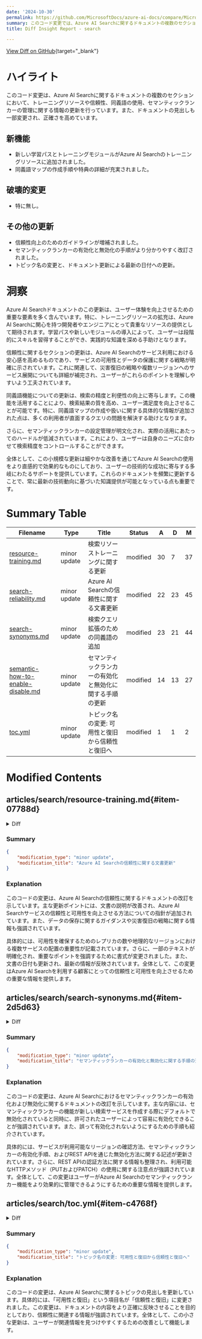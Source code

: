 ```yaml
---
date: '2024-10-30'
permalink: https://github.com/MicrosoftDocs/azure-ai-docs/compare/MicrosoftDocs:d84fb33...MicrosoftDocs:a68723c
summary: このコード変更では、Azure AI Searchに関するドキュメントの複数のセクションの情報が更新され、トレーニングリソースや信頼性、同義語の使用、セマンティックランカーの管理が強化されました。具体的には、新しい学習パスとトレーニングモジュールが追加され、同義語マップの作成手順も充実。信頼性向上のためのガイドラインやセマンティックランカーの手順が改訂され、正確さを高めるために見出しが変更されました。この更新は、ユーザー体験の向上や検索精度の向上につながる重要な要素を多く含んでいます。
title: Diff Insight Report - search

---
```


[View Diff on GitHub](https://github.com/MicrosoftDocs/azure-ai-docs/compare/MicrosoftDocs:d84fb33...MicrosoftDocs:a68723c){target="_blank"}

# ハイライト
このコード変更は、Azure AI Searchに関するドキュメントの複数のセクションにおいて、トレーニングリソースや信頼性、同義語の使用、セマンティックランカーの管理に関する情報の更新を行っています。また、ドキュメントの見出しも一部変更され、正確さを高めています。

## 新機能
- 新しい学習パスとトレーニングモジュールがAzure AI Searchのトレーニングリソースに追加されました。
- 同義語マップの作成手順や特典の詳細が充実されました。

## 破壊的変更
- 特に無し。

## その他の更新
- 信頼性向上のためのガイドラインが増補されました。
- セマンティックランカーの有効化と無効化の手順がより分かりやすく改訂されました。
- トピック名の変更と、ドキュメント更新による最新の日付への更新。

# 洞察
Azure AI Searchドキュメントのこの更新は、ユーザー体験を向上させるための重要な要素を多く含んでいます。特に、トレーニングリソースの拡充は、Azure AI Searchに関心を持つ開発者やエンジニアにとって貴重なリソースの提供として期待されます。学習パスや新しいモジュールの導入によって、ユーザーは段階的にスキルを習得することができ、実践的な知識を深める手助けとなります。

信頼性に関するセクションの更新は、Azure AI Searchのサービス利用における安心感を高めるものであり、サービスの可用性とデータの保護に関する戦略が明確に示されています。これに関連して、災害復旧の戦略や複数リージョンへのサービス展開についても詳細が補完され、ユーザーがこれらのポイントを理解しやすいよう工夫されています。

同義語機能についての更新は、検索の精度と利便性の向上に寄与します。この機能を活用することにより、検索結果の質を高め、ユーザー満足度を向上させることが可能です。特に、同義語マップの作成や扱いに関する具体的な情報が追加された点は、多くの利用者が直面するクエリの問題を解決する助けとなります。

さらに、セマンティックランカーの設定管理が明文化され、実際の活用にあたってのハードルが低減されています。これにより、ユーザーは自身のニーズに合わせて検索精度をコントロールすることができます。

全体として、この小規模な更新は細やかな改善を通じてAzure AI Searchの使用をより直感的で効果的なものにしており、ユーザーの技術的な成功に寄与する多岐にわたるサポートを提供しています。これらのドキュメントを頻繁に更新することで、常に最新の技術動向に基づいた知識提供が可能となっている点も重要です。

# Summary Table
|  Filename  | Type |    Title    | Status | A  | D  | M  |
|------------|------|-------------|--------|----|----|----|
| [resource-training.md](#item-07788d) | minor update | 検索リソーストレーニングに関する更新 | modified | 30 | 7 | 37 | 
| [search-reliability.md](#item-3e9b1a) | minor update | Azure AI Searchの信頼性に関する文書更新 | modified | 22 | 23 | 45 | 
| [search-synonyms.md](#item-2d5d63) | minor update | 検索クエリ拡張のための同義語の追加 | modified | 23 | 21 | 44 | 
| [semantic-how-to-enable-disable.md](#item-71ac1e) | minor update | セマンティックランカーの有効化と無効化に関する手順の更新 | modified | 14 | 13 | 27 | 
| [toc.yml](#item-c4768f) | minor update | トピック名の変更: 可用性と復旧から信頼性と復旧へ | modified | 1 | 1 | 2 | 


# Modified Contents
## articles/search/resource-training.md{#item-07788d}

<details>
<summary>Diff</summary>
````diff
@@ -7,20 +7,43 @@ manager: nitinme
 ms.author: heidist
 ms.service: azure-ai-search
 ms.topic: conceptual
-ms.date: 05/22/2024
+ms.date: 10/28/2024
 ---
 
 # Training - Azure AI Search
 
 Training modules deliver an end-to-end experience that helps you build skills and develop insights while working through a progression of exercises. Visit the following links to begin learning with prepared lessons from Microsoft and other training providers.
 
-+ [Fundamentals of Knowledge Mining and Azure AI Search](/training/modules/intro-to-azure-search/)
+## Learning paths
+
+Learning paths are a collection of training modules that are organized around specific roles (like developer) or technologies (like Azure AI Search). Azure AI Search is covered in two learning paths.
+
++ [Microsoft Azure AI Fundamentals: Document Intelligence and Knowledge Mining](/training/paths/document-intelligence-knowledge-mining/) includes two modules: [Fundamentals of Azure AI Search and knowledge mining](/training/modules/intro-to-azure-search/) and [Fundamentals of Azure AI Document Intelligence](/training/modules/analyze-receipts-form-recognizer/). Choose this learning path to broaden your understanding of when to use each technology.
+
++ [Implement knowledge mining with Azure AI Search](/training/paths/implement-knowledge-mining-azure-cognitive-search/) includes eight modules that teach important skills. Choose this learning path to gain expertise in Azure AI Search.
+
+## Modules
+
+| Module | Learning path |
+|--------|---------------|
+[Fundamentals of Knowledge Mining and Azure AI Search](/training/modules/intro-to-azure-search/) | [Microsoft Azure AI Fundamentals:](/training/paths/document-intelligence-knowledge-mining/) |
+| [Create an Azure AI Search solution](/training/modules/create-azure-cognitive-search-solution/) | [Implement knowledge mining](/training/paths/implement-knowledge-mining-azure-cognitive-search/) |
+| [Create a custom skill for Azure AI Search](/training/modules/create-azure-ai-custom-skill/) | [Implement knowledge mining](/training/paths/implement-knowledge-mining-azure-cognitive-search/) |
+| [Build an Azure Machine Learning custom skill for Azure AI Search](/training/modules/build-azure-machine-learn-custom-skill-for-azure-cognitive-search/) | |
+| [Enrich your data with Azure AI Language](/training/modules/enrich-search-index-using-language-studio/) | |
+| [Create a knowledge store with Azure AI Search](/training/modules/create-knowledge-store-azure-cognitive-search/) | [Implement knowledge mining](/training/paths/implement-knowledge-mining-azure-cognitive-search/) |
+| [Implement advanced search features in Azure AI Search](/training/modules/implement-advanced-search-features-azure-cognitive-search/)| [Implement knowledge mining](/training/paths/implement-knowledge-mining-azure-cognitive-search/) |
+| [Search data outside the Azure platform in Azure AI Search using Azure Data Factory](/training/modules/search-data-outside-azure-platform-cognitive-search/) | [Implement knowledge mining](/training/paths/implement-knowledge-mining-azure-cognitive-search/) |
+| [Perform vector search and retrieval in Azure AI Search](/training/modules/improve-search-results-vector-search/) | [Implement knowledge mining](/training/paths/implement-knowledge-mining-azure-cognitive-search/) |
+| [Perform search reranking with semantic ranking in Azure AI Search](/training/modules/use-semantic-search/) | [Implement knowledge mining](/training/paths/implement-knowledge-mining-azure-cognitive-search/) |
+| [Maintain an Azure AI Search solution](/training/modules/maintain-azure-cognitive-search-solution/) | [Implement knowledge mining](/training/paths/implement-knowledge-mining-azure-cognitive-search/) |
+
+## RAG-centric modules
+
 + [Build a RAG-based copilot solution with your own data using Azure AI Studio](/training/modules/build-copilot-ai-studio/)
-+ [Create a custom skill for Azure AI Search](/training/modules/create-enrichment-pipeline-azure-cognitive-search/)
 + [Implement Retrieval Augmented Generation (RAG) with Azure OpenAI Service](/training/modules/use-own-data-azure-openai/)
-+ [Implement knowledge mining with Azure AI Search (Microsoft)](/training/paths/implement-knowledge-mining-azure-cognitive-search/)
-+ [Implement advanced search features in Azure AI Search](/training/modules/implement-advanced-search-features-azure-cognitive-search/)
-+ [Perform vector search and retrieval in Azure AI Search](/training/modules/improve-search-results-vector-search/)
-+ [Perform search re-ranking with semantic ranking in Azure AI Search](/training/modules/use-semantic-search/)
+
+## Pluralsight training
+
 + [Add search to apps (Pluralsight)](https://www.pluralsight.com/courses/azure-adding-search-abilities-apps)
 + [Developer course (Pluralsight)](https://www.pluralsight.com/courses/microsoft-azure-textual-content-search-enabling) 
````
</details>

### Summary

```json
{
    "modification_type": "minor update",
    "modification_title": "検索リソーストレーニングに関する更新"
}
```

### Explanation
このコードの変更は、Azure AI Searchに関するトレーニングリソースを含むドキュメントの更新を示しています。具体的には、文書のいくつかのセクションが追加され、新しい学習パスやモジュールが紹介されています。更新内容には、学習パスについての異なる側面や、特定の技術を対象としたトレーニングモジュールの詳細が含まれており、これによりユーザーはAzure AI Searchをより深く理解し、スキルを向上させることができるようになります。また、文書の日付が2024年5月22日から2024年10月28日へ変更されており、資料の最新性が保持されています。新しく追加された内容には、各モジュールや関連するトレーニングパスの詳細情報が含まれています。

## articles/search/search-reliability.md{#item-3e9b1a}

<details>
<summary>Diff</summary>
````diff
@@ -1,12 +1,12 @@
 ---
 title: Reliability in Azure AI Search
 titleSuffix: Azure AI Search
-description: Find out about reliability in Azure AI Search.
+description: Learn how to improve the reliability and availability of Azure AI Search services.
 author: mattgotteiner
 ms.author: magottei
 ms.service: azure-ai-search
 ms.topic: conceptual
-ms.date: 09/04/2024
+ms.date: 10/29/2024
 ms.custom:
   - subject-reliability
   - references_regions
@@ -21,7 +21,7 @@ Across Azure, [reliability](/azure/reliability/overview) means resiliency and av
 
 + Deploy multiple search services across different geographic regions. All search workloads are fully contained within a single service that runs in a single geographic region, but in a multi-service scenario, you have options for synchronizing content so that it's the same across all services. You can also set up a load balancing solution to redistribute requests or fail over if there's a service outage.
 
-For business continuity and recovery from disasters at a regional level, plan on a cross-regional topology, consisting of multiple search services having identical configuration and content. Your custom script or code provides the "fail over" mechanism to an alternate search service if one suddenly becomes unavailable.
+For business continuity and recovery from disasters at a regional level, plan on a cross-regional topology, consisting of multiple search services having identical configuration and content. Your custom script or code provides the *fail over* mechanism to an alternate search service if one suddenly becomes unavailable.
 
 <a name="scale-for-availability"></a>
 
@@ -31,27 +31,27 @@ In Azure AI Search, replicas are copies of your index. A search service is commi
 
 For each individual search service, Microsoft guarantees at least 99.9% availability for configurations that meet these criteria:
 
-+ Two replicas for high availability of read-only workloads (queries)
++ Two replicas for high availability of *read-only* workloads (queries)
 
-+ Three or more replicas for high availability of read-write workloads (queries and indexing) 
++ Three or more replicas for high availability of *read-write* workloads (queries and indexing) 
 
 The system has internal mechanisms for monitoring replica health and partition integrity. If you provision a specific combination of replicas and partitions, the system ensures that level of capacity for your service.
 
-No SLA is provided for the Free tier. For more information, see [SLA for Azure AI Search](https://azure.microsoft.com/support/legal/sla/search/v1_0/).
+No Service Level Agreement (SLA) is provided for the *Free* tier. For more information, see the [SLA for Azure AI Search](https://azure.microsoft.com/support/legal/sla/search/v1_0/).
 
 <a name="availability-zones"></a>
 
 ## Availability zone support
 
-[Availability zones](/azure/availability-zones/az-overview) are an Azure platform capability that divides a region's data centers into distinct physical location groups to provide high-availability, within the same region. In Azure AI Search, individual replicas are the units for zone assignment. A search service runs within one region; its replicas run in different physical data centers (or zones) within that region.
+[Availability zones](/azure/availability-zones/az-overview) are an Azure platform capability that divides a region's data centers into distinct physical location groups to provide high availability, within the same region. In Azure AI Search, individual replicas are the units for zone assignment. A search service runs within one region; its replicas run in different physical data centers (or zones) within that region.
 
 Availability zones are used when you add two or more replicas to your search service. Each replica is placed in a different availability zone within the region. If you have more replicas than available zones in the search service region, the replicas are distributed across zones as evenly as possible. There's no specific action on your part, except to [create a search service](search-create-service-portal.md) in a region that provides availability zones, and then to configure the service to [use multiple replicas](search-capacity-planning.md#adjust-capacity).
 
 ### Prerequisites
 
-+ Service tier must be Standard or higher.
-+ Service region must be in a region that has available zones (listed in the following section).
-+ Configuration must include multiple replicas: two for read-only query workloads, three for read-write workloads that include indexing.
++ Service tier must be *Standard* or higher
++ Service region must be in a region that has available zones (listed in the following section)
++ Configuration must include multiple replicas: two for read-only query workloads, three for read-write workloads that include indexing
 
 ### Supported regions
 
@@ -61,7 +61,7 @@ Support for availability zones depends on infrastructure and storage. Currently,
 
 Otherwise, availability zones for Azure AI Search are supported in the following regions:
 
-| Region | Roll out |
+| Region | Roll out date |
 |--------|-----------|
 | Australia East | January 30, 2021 or later |
 | Brazil South |  May 2, 2021 or later |
@@ -94,13 +94,13 @@ Otherwise, availability zones for Azure AI Search are supported in the following
 | West US 3 | June 02, 2021 or later |
 
 > [!NOTE]
-> Availability zones don't change the terms of the [Azure AI Search Service Level Agreement](https://azure.microsoft.com/support/legal/sla/search/v1_0/). You still need three or more replicas for query high availability.
+> Availability zones don't change the terms of the [SLA](https://azure.microsoft.com/support/legal/sla/search/v1_0/). You still need three or more replicas for query high availability.
 
 ## Multiple services in separate geographic regions
 
 Service redundancy is necessary if your operational requirements include:
 
-+ [Business continuity and disaster recovery (BCDR) requirements](/azure/availability-zones/cross-region-replication-azure) (Azure AI Search doesn't provide instant failover if there's an outage).
++ [Business continuity and disaster recovery (BCDR) requirements](/azure/reliability/disaster-recovery-overview). Azure AI Search doesn't provide instant failover if there's an outage.
 
 + Fast performance for a globally distributed application. If query and indexing requests come from all over the world, users who are closest to the host data center experience faster performance. Creating more services in regions with close proximity to these users can equalize performance for all users.
 
@@ -110,7 +110,7 @@ Azure AI Search doesn't provide an automated method of replicating search indexe
 
 The goal of a geo-distributed set of search services is to have two or more indexes available in two or more regions, where a user is routed to the Azure AI Search service that provides the lowest latency:
 
-   ![Cross-tab of services by region][1]
+   ![Diagram showing cross-tab view of services by region.][1]
 
 You can implement this architecture by creating multiple services and designing a strategy for data synchronization. Optionally, you can include a resource like Azure Traffic Manager for routing requests. 
 
@@ -134,7 +134,7 @@ If you're already using indexer on one service, you can configure a second index
 
 Here's a high-level visual of what that architecture would look like.
 
-![Single data source with distributed indexer and service combinations][2]
+![Diagram showing a single data source with distributed indexer and service combinations.][2]
 
 #### Option 2: Use REST APIs for pushing content updates on multiple services
 
@@ -164,39 +164,38 @@ Azure Traffic Manager is primarily used for routing network traffic across diffe
 
 Traffic Manager doesn't provide an endpoint for a direct connection to Azure AI Search, which means you can't put a search service directly behind Traffic Manager. Instead, the assumption is that requests flow to Traffic Manager, then to a search-enabled web client, and finally to a search service on the backend. The client and service are located in the same region. If one search service goes down, the search client starts failing, and Traffic Manager redirects to the remaining client.
 
-![Search apps connecting through Azure Traffic Manager][4]
+![Diagram of search apps connecting through Azure Traffic Manager.][4]
 
-## About data residency in a multi-region deployment
+## Data residency in a multi-region deployment
 
 When you deploy multiple search services in various geographic regions, your content is stored in the region you chose for each search service.
 
-Azure AI Search won't store data outside of your specified region without your authorization. Authorization is implicit when you use features that write to an Azure Storage resource: [enrichment cache](cognitive-search-incremental-indexing-conceptual.md), [debug session](cognitive-search-debug-session.md), [knowledge store](knowledge-store-concept-intro.md). In all cases, the storage account is one that you provide, in the region of your choice. 
+Azure AI Search doesn't store data outside of your specified region without your authorization. Authorization is implicit when you use features that write to an Azure Storage resource: [enrichment cache](cognitive-search-incremental-indexing-conceptual.md), [debug session](cognitive-search-debug-session.md), [knowledge store](knowledge-store-concept-intro.md). In all cases, the storage account is one that you provide, in the region of your choice. 
 
 > [!NOTE]
 > If both the storage account and the search service are in the same region, network traffic between search and storage uses a private IP address and occurs over the Microsoft backbone network. Because private IP addresses are used, you can't configure IP firewalls or a private endpoint for network security. Instead, use the [trusted service exception](search-indexer-howto-access-trusted-service-exception.md) as an alternative when both services are in the same region. 
 
 ## About service outages and catastrophic events
 
-As stated in the [Service Level Agreement (SLA)](https://azure.microsoft.com/support/legal/sla/search/v1_0/), Microsoft guarantees a high level of availability for index query requests when an Azure AI Search service instance is configured with two or more replicas, and index update requests when an Azure AI Search service instance is configured with three or more replicas. However, there's no built-in mechanism for disaster recovery. If continuous service is required in the event of a catastrophic failure outside of Microsoft’s control, we recommend provisioning a second service in a different region and implementing a geo-replication strategy to ensure indexes are fully redundant across all services.
+As stated in the [SLA](https://azure.microsoft.com/support/legal/sla/search/v1_0/), Microsoft guarantees a high level of availability for index query requests when an Azure AI Search service instance is configured with two or more replicas, and index update requests when an Azure AI Search service instance is configured with three or more replicas. However, there's no built-in mechanism for disaster recovery. If continuous service is required in the event of a catastrophic failure outside of Microsoft’s control, we recommend provisioning a second service in a different region and implementing a geo-replication strategy to ensure indexes are fully redundant across all services.
 
 Customers who use [indexers](search-indexer-overview.md) to populate and refresh indexes can handle disaster recovery through geo-specific indexers that retrieve data from the same data source. Two services in different regions, each running an indexer, could index the same data source to achieve geo-redundancy. If you're indexing from data sources that are also geo-redundant, remember that Azure AI Search indexers can only perform incremental indexing (merging updates from new, modified, or deleted documents) from primary replicas. In a failover event, be sure to redirect the indexer to the new primary replica. 
 
-If you don't use indexers, you would use your application code to push objects and data to different search services in parallel. For more information, see [Keep data synchronized across multiple services](#data-sync).
+If you don't use indexers, you would use your application code to push objects and data to different search services in parallel. For more information, see [Synchronize data across multiple services](#data-sync).
 
 ## Back up and restore alternatives
 
 A business continuity strategy for the data layer usually includes a restore-from-backup step. Because Azure AI Search isn't a primary data storage solution, Microsoft doesn't provide a formal mechanism for self-service backup and restore. However, you can use the **index-backup-restore** sample code in this [Azure AI Search .NET sample repo](https://github.com/Azure-Samples/azure-search-dotnet-utilities) to back up your index definition and snapshot to a series of JSON files, and then use these files to restore the index, if needed. This tool can also move indexes between service tiers.
 
 Otherwise, your application code used for creating and populating an index is the de facto restore option if you delete an index by mistake. To rebuild an index, you would delete it (assuming it exists), recreate the index in the service, and reload by retrieving data from your primary data store.
 
-## Next steps
+## Related content
 
-+ Review [Service limits](search-limits-quotas-capacity.md) to learn more about the pricing tiers and services limits for each one.
++ Review [Service limits](search-limits-quotas-capacity.md) to learn more about the pricing tiers and service limits.
 + Review [Plan for capacity](search-capacity-planning.md) to learn more about partition and replica combinations.
 + Review [Case Study: Use Cognitive Search to Support Complex AI Scenarios](https://techcommunity.microsoft.com/t5/azure-ai/case-study-effectively-using-cognitive-search-to-support-complex/ba-p/2804078) for more configuration guidance.
 
 <!--Image references-->
 [1]: ./media/search-reliability/geo-redundancy.png
 [2]: ./media/search-reliability/scale-indexers.png
-[3]: ./media/search-reliability/geo-search-traffic-mgr.png
 [4]: ./media/search-reliability/azure-function-search-traffic-mgr.png
````
</details>

### Summary

```json
{
    "modification_type": "minor update",
    "modification_title": "Azure AI Searchの信頼性に関する文書更新"
}
```

### Explanation
このコードの変更は、Azure AI Searchの信頼性に関するドキュメントの改訂を示しています。主な更新ポイントには、文書の説明が改善され、Azure AI Searchサービスの信頼性と可用性を向上させる方法についての指針が追加されています。また、データの保存に関するガイダンスや災害復旧の戦略に関する情報も強調されています。

具体的には、可用性を確保するためのレプリカの数や地理的なリージョンにおける複数サービスの配置の重要性が記載されています。さらに、一部のテキストが明確化され、重要なポイントを強調するために書式が変更されました。また、文書の日付も更新され、最新の情報が反映されています。全体として、この変更はAzure AI Searchを利用する顧客にとっての信頼性と可用性を向上させるための重要な情報を提供します。

## articles/search/search-synonyms.md{#item-2d5d63}

<details>
<summary>Diff</summary>
````diff
@@ -1,5 +1,5 @@
 ---
-title: Synonyms for query expansion
+title: Add synonyms to expand queries for equivalent terms
 titleSuffix: Azure AI Search
 description: Create a synonym map to expand the scope of a search query over an Azure AI Search index. The query can search on equivalent terms provided in the synonym map, even if the query doesn't explicitly include the term.
 
@@ -10,12 +10,12 @@ ms.service: azure-ai-search
 ms.custom:
   - ignite-2023
 ms.topic: how-to
-ms.date: 07/22/2024
+ms.date: 10/28/2024
 ---
 
-# Synonyms in Azure AI Search
+# Add synonyms in Azure AI Search
 
-On a search service, a synonym map associates equivalent terms, expanding the scope of a query without the user having to actually provide the term. For example, assuming "dog", "canine", and "puppy" are mapped synonyms, a query on "canine" matches on a document containing "dog". You might create multiple synonym maps for different languages, such as English and French versions, or lexicons if your content includes technical jargon, slang, or obscure terminology. 
+On a search service, a synonym map associates equivalent terms, expanding the scope of a query without the user having to actually provide the term. For example, assuming *dog*, *canine*, and *puppy* are mapped synonyms, a query on *canine* matches on a document containing *dog*. You might create multiple synonym maps for different languages, such as English and French versions, or lexicons if your content includes technical jargon, slang, or obscure terminology. 
 
 Some key points about synonym maps:
 
@@ -27,7 +27,7 @@ Some key points about synonym maps:
 
 ## Create a synonym map
 
-A synonym map consists of name, format, and rules that function as synonym map entries. The only format that is supported is `solr`, and the `solr` format determines rule construction.
+A synonym map consists of name, format, and rules that function as synonym map entries. The only format that's supported is `solr`, and the `solr` format determines rule construction.
 
 To create a synonym map, do so programmatically. The portal doesn't support synonym map definitions.
 
@@ -48,7 +48,7 @@ POST /synonymmaps?api-version=2024-07-01
 
 ### [.NET](#tab/dotnet)
 
-Use the [SynonymMap class (.NET)](/dotnet/api/azure.search.documents.indexes.models.synonymmap) and [Create a synonym map(Azure SDK sample)](https://github.com/Azure/azure-sdk-for-net/blob/main/sdk/search/Azure.Search.Documents/samples/Sample02_Service.md#create-a-synonym-map) to create the map.
+Use the [SynonymMap class (.NET)](/dotnet/api/azure.search.documents.indexes.models.synonymmap) and [Create a synonym map (Azure SDK sample)](https://github.com/Azure/azure-sdk-for-net/blob/main/sdk/search/Azure.Search.Documents/samples/Sample02_Service.md#create-a-synonym-map) to create the map.
 
 ### [Python](#tab/python)
 
@@ -66,21 +66,21 @@ Use the [SynonymMap interface (JavaScript)](/javascript/api/@azure/search-docume
 
 ### Define rules
 
-Mapping rules adhere to the open-source synonym filter specification of Apache Solr, described in this document: [SynonymFilter](https://cwiki.apache.org/confluence/display/solr/Filter+Descriptions#FilterDescriptions-SynonymFilter). The `solr` format supports two kinds of rules:
+Mapping rules adhere to the open-source synonym filter specification of Apache Solr, described in this document: [SynonymGraphFilter](https://cwiki.apache.org/confluence/display/solr/Filter+Descriptions#FilterDescriptions-SynonymGraphFilter). The `solr` format supports two kinds of rules:
 
 - equivalency (where terms are equal substitutes in the query)
 
 - explicit mappings (where terms are mapped to one explicit term)
 
-Each rule is delimited by the new line character (`\n`). You can define up to 5,000 rules per synonym map in a free service and 20,000 rules per map in other tiers. Each rule can have up to 20 expansions (or items in a rule). For more information, see [Synonym limits](search-limits-quotas-capacity.md#synonym-limits).
+Each rule is delimited by the new line character (`\n`). You can define up to 5,000 rules per synonym map in a free service and 20,000 rules per map in other tiers. Each rule can have up to 20 expansions, or items in a rule. For more information, see [Synonym limits](search-limits-quotas-capacity.md#synonym-limits).
 
 Query parsers automatically lower-case any upper or mixed case terms. To preserve special characters in the string, such as a comma or dash, add the appropriate escape characters when creating the synonym map.
 
 ### Equivalency rules
 
-Rules for equivalent terms are comma-delimited within the same rule. In the first example, a query on `USA` expands to `USA` OR `"United States"` OR `"United States of America"`. Notice that if you want to match on a phrase, the query itself must be a quote-enclosed phrase query.
+Rules for equivalent terms are comma-delimited within the same rule. In the first example, a query on *USA* expands to *USA* OR *"United States"* OR *"United States of America."* Notice that if you want to match on a phrase, the query itself must be a quote-enclosed phrase query.
 
-In the equivalence case, a query for `dog` expands the query to also include `puppy` and `canine`.
+In the equivalence case, a query for *dog* expands the query to also include *puppy* and *canine*.
 
 ```json
 {
@@ -96,7 +96,7 @@ In the equivalence case, a query for `dog` expands the query to also include `pu
 
 Rules for an explicit mapping are denoted by an arrow `=>`. When specified, a term sequence of a search query that matches the left-hand side of `=>` is replaced with the alternatives on the right-hand side at query time.
 
-In the explicit case, a query for `Washington`, `Wash.` or `WA` is rewritten as `WA`, and the query engine only looks for matches on the term `WA`. Explicit mapping only applies in the direction specified, and doesn't rewrite the query `WA` to `Washington` in this case.
+In the explicit case, a query for *Washington*, *Wash.* or *WA* is rewritten as *WA*, and the query engine only looks for matches on the term *WA*. Explicit mapping only applies in the direction specified, and doesn't rewrite the query *WA* to *Washington* in this case.
 
 ```json
 {
@@ -109,7 +109,7 @@ In the explicit case, a query for `Washington`, `Wash.` or `WA` is rewritten as
 
 ### Escaping special characters
 
-Synonyms are analyzed during query processing just like any other query term, which means that rules for reserved and special characters apply to the terms in your synonym map. The list of characters that requires escaping varies between the simple syntax and full syntax:
+Synonyms are analyzed during query processing just like any other query term, which means that rules for reserved and special characters apply to the terms in your synonym map. The list of characters that require escaping varies between the simple syntax and full syntax:
 
 - [simple syntax](query-simple-syntax.md)  `+ | " ( ) ' \`
 - [full syntax](query-lucene-syntax.md) `+ - & | ! ( ) { } [ ] ^ " ~ * ? : \ /`
@@ -136,7 +136,7 @@ Since the backslash is itself a special character in other languages like JSON a
 
 ## Manage synonym maps
 
-You can update a synonym map without disrupting query and indexing workloads. However, once you add a synonym map to a field, if you then delete a synonym map, any query that includes the fields in question fail with a 404 error.
+You can update a synonym map without disrupting query and indexing workloads. However, once you add a synonym map to a field, if you then delete a synonym map, any query that includes the fields in question fails with a 404 error.
 
 Creating, updating, and deleting a synonym map is always a whole-document operation. You can't update or delete parts of the synonym map incrementally. Updating even a single rule requires a reload.
 
@@ -184,10 +184,10 @@ POST /indexes?api-version=2024-07-01
 
 Use the [**SearchIndexClient**](/dotnet/api/azure.search.documents.indexes.searchindexclient) to update an index. Provide the whole index definition and include the new parameters for synonym map assignments.
 
-In this example, the "country" field has a synonymMapName property.
+In this example, the `country` field has a `synonymMapName` property.
 
 ```csharp
-// Update anindex
+// Update an index
 string indexName = "hotels";
 SearchIndex index = new SearchIndex(indexName)
 {
@@ -214,7 +214,7 @@ SearchIndex index = new SearchIndex(indexName)
 await indexClient.CreateIndexAsync(index);
 ```
 
-For more examples, see[azure-search-dotnet-samples/quickstart/v11/](https://github.com/Azure-Samples/azure-search-dotnet-samples/tree/main/quickstart/v11).
+For more examples, see the [quickstart/v11 on GitHub](https://github.com/Azure-Samples/azure-search-dotnet-samples/tree/main/quickstart/v11).
 
 ### [**Other SDKs**](#tab/other-sdks-assign)
 
@@ -223,7 +223,7 @@ You can use any supported SDK to update a search index. All of them provide a **
 | Azure SDK | Client | Examples |
 |-----------|--------|----------|
 | Java | [SearchIndexClient](/java/api/com.azure.search.documents.indexes.searchindexclient) | [CreateIndexExample.java](https://github.com/Azure/azure-sdk-for-java/blob/azure-search-documents_11.1.3/sdk/search/azure-search-documents/src/samples/java/com/azure/search/documents/indexes/CreateIndexExample.java) |
-| JavaScript | [SearchIndexClient](/javascript/api/@azure/search-documents/searchindexclient) | [Indexes](https://github.com/Azure/azure-sdk-for-js/tree/main/sdk/search/search-documents/samples/v11/javascript) |
+| JavaScript | [SearchIndexClient](/javascript/api/@azure/search-documents/searchindexclient) | [JavaScript sample](https://github.com/Azure/azure-sdk-for-js/tree/main/sdk/search/search-documents/samples/v11/javascript) |
 | Python | [SearchIndexClient](/python/api/azure-search-documents/azure.search.documents.indexes.searchindexclient) | [sample_index_crud_operations.py](https://github.com/Azure/azure-sdk-for-python/blob/7cd31ac01fed9c790cec71de438af9c45cb45821/sdk/search/azure-search-documents/samples/sample_index_crud_operations.py) |
 
 ---
@@ -238,17 +238,19 @@ Synonyms are a query expansion technique that supplements the contents of an ind
 
 For synonym-enabled fields, synonyms are subject to the same text analysis as the associated field. For example, if a field is analyzed using the standard Lucene analyzer, synonym terms are also subject to the standard Lucene analyzer at query time. If you want to preserve punctuation, such as periods or dashes, in the synonym term, apply a content-preserving analyzer on the field.
 
-Internally, the synonyms feature rewrites the original query with synonyms with the OR operator. For this reason, hit highlighting and scoring profiles treat the original term and synonyms as equivalent.
+Internally, the synonyms feature rewrites the original query with synonyms by using the OR operator. For this reason, hit highlighting and scoring profiles treat the original term and synonyms as equivalent.
 
 Synonyms apply to free-form text queries only and aren't supported for filters, facets, autocomplete, or suggestions. Autocomplete and suggestions are based only on the original term; synonym matches don't appear in the response.
 
+If you have an existing index in a development (nonproduction) environment, experiment with a small dictionary to see how the addition of synonyms changes the search experience, including impact on scoring profiles, hit highlighting, and suggestions.
+
+### Wildcard searches
+
 Synonym expansions don't apply to wildcard search terms; prefix, fuzzy, and regex terms aren't expanded.
 
 If you need to do a single query that applies synonym expansion and wildcard, regex, or fuzzy searches, you can combine the queries using the OR syntax. For example, to combine synonyms with wildcards for simple query syntax, the term would be `<query> | <query>*`.
 
-If you have an existing index in a development (nonproduction) environment, experiment with a small dictionary to see how the addition of synonyms changes the search experience, including impact on scoring profiles, hit highlighting, and suggestions.
-
-## Next steps
+## Next step
 
 > [!div class="nextstepaction"]
 > [Create a synonym map (REST API)](/rest/api/searchservice/synonym-maps/create)
````
</details>

### Summary

```json
{
    "modification_type": "minor update",
    "modification_title": "検索クエリ拡張のための同義語の追加"
}
```

### Explanation
このコードの変更は、Azure AI Searchにおける同義語の使用に関するドキュメントの更新を示しています。主な変更点として、文書のタイトルが「同義語によるクエリの拡張」から「同義語を追加してクエリを拡張する」に変更され、内容はより具体的に同義語マップの作成とその効果について説明しています。また、いくつかの文章が見やすくするために書式が調整されています。

更新内容には、同義語マップの作成手順、ルールの定義、特別な文字のエスケープ方法に関する詳細な情報が含まれています。また、クエリの処理時に同義語がどのように扱われるかについても説明が加えられています。さらに、同義語を使用する際の制約や、ワイルドカード検索との組み合わせについての情報も提供されており、ユーザーがより効果的に同義語機能を利用できるようになっています。全体的に、この変更はユーザーにとって検索体験を向上させるための重要な情報を提供します。

## articles/search/semantic-how-to-enable-disable.md{#item-71ac1e}

<details>
<summary>Diff</summary>
````diff
@@ -1,7 +1,7 @@
 ---
 title: Enable or disable semantic ranker
 titleSuffix: Azure AI Search
-description: Steps for turning semantic ranker on or off in Azure AI Search.
+description: Learn how to turn semantic ranker on or off in Azure AI Search, and how to prevent others from enabling it.
 
 manager: nitinme
 author: HeidiSteen
@@ -10,16 +10,16 @@ ms.service: azure-ai-search
 ms.custom:
   - ignite-2023
 ms.topic: how-to
-ms.date: 09/24/2024
+ms.date: 10/28/2024
 ---
 
 # Enable or disable semantic ranker
 
-Semantic ranker is a premium feature billed by usage. By default, semantic ranker is turned off on a new search service, but it can be enabled by anyone with **Contributor** permissions. If you don't want anyone enabling it inadvertently, you can [disable it using the REST API](#disable-semantic-ranker-using-the-rest-api).
+Semantic ranker is a premium feature billed by usage. By default, semantic ranker is turned off when you create a new search service, but anyone with *Contributor* permissions can enable it. If you don't want anyone enabling it inadvertently, you can [disable it using the REST API](#disable-semantic-ranker-using-the-rest-api).
 
 ## Check availability
 
-Check the [regions list](search-region-support.md) to see if your region is listed.
+To check if semantic ranker is available in your region, see the [Azure AI Search regions list](search-region-support.md).
 
 ## Enable semantic ranker
 
@@ -29,7 +29,7 @@ Follow these steps to enable [semantic ranker](semantic-search-overview.md) at t
 
 1. Open the [Azure portal](https://portal.azure.com).
 
-1. Navigate to your search service. On the **Overview** page, make sure the service is a billable tier, Basic or higher.
+1. Navigate to your search service. On the **Overview** page, make sure the pricing tier is set to **Basic** or higher.
 
 1. On the left-navigation pane, select **Settings** > **Semantic ranker**.
 
@@ -43,14 +43,14 @@ The free plan is capped at 1,000 queries per month. After the first 1,000 querie
 
 To enable semantic ranker using the REST API, you can use the [Create or Update Service API](/rest/api/searchmanagement/services/create-or-update?view=rest-searchmanagement-2023-11-01&tabs=HTTP#searchsemanticsearch&preserve-view=true).
 
-Management REST API calls are authenticated through Microsoft Entra ID. See [Manage your Azure AI Search service with REST APIs](search-manage-rest.md) for instructions on how to authenticate.
+Management REST API calls are authenticated through Microsoft Entra ID. For instructions on how to authenticate, see [Manage your Azure AI Search service with REST APIs](search-manage-rest.md).
 
 * Management REST API version 2023-11-01 provides the configuration property.
 
-* Owner or Contributor permissions are required to enable or disable features. 
+* *Owner* or *Contributor* permissions are required to enable or disable features. 
 
 > [!NOTE]
-> Create or Update supports two HTTP methods: PUT and PATCH. Both PUT and PATCH can be used to update existing services, but only PUT can be used to create a new service. If PUT is used to update an existing service, it replaces all properties in the service with their defaults if they are not specified in the request. When PATCH is used to update an existing service, it only replaces properties that are specified in the request. When using PUT to update an existing service, it's possible to accidentally introduce an unexpected scaling or configuration change. When enabling semantic ranking on an existing service, it's recommended to use PATCH instead of PUT.
+> Create or Update supports two HTTP methods: *PUT* and *PATCH*. Both PUT and PATCH can be used to update existing services, but only PUT can be used to create a new service. If PUT is used to update an existing service, it replaces all properties in the service with their defaults if they aren't specified in the request. When PATCH is used to update an existing service, it only replaces properties that are specified in the request. When using PUT to update an existing service, it's possible to accidentally introduce an unexpected scaling or configuration change. When enabling semantic ranking on an existing service, it's recommended to use PATCH instead of PUT.
 
 ```http
 PATCH https://management.azure.com/subscriptions/{{subscriptionId}}/resourcegroups/{{resource-group}}/providers/Microsoft.Search/searchServices/{{search-service-name}}?api-version=2023-11-01
@@ -65,9 +65,9 @@ PATCH https://management.azure.com/subscriptions/{{subscriptionId}}/resourcegrou
 
 ## Disable semantic ranker using the REST API
 
-To reverse feature enablement, or for full protection against accidental usage and charges, you can disable semantic ranker using the [Create or Update Service API](/rest/api/searchmanagement/services/create-or-update#searchsemanticsearch) on your search service. After the feature is disabled, any requests that include the semantic query type will be rejected.
+To turn off feature enablement, or for full protection against accidental usage and charges, you can disable semantic ranker by using the [Create or Update Service API](/rest/api/searchmanagement/services/create-or-update#searchsemanticsearch) on your search service. After the feature is disabled, any requests that include the semantic query type are rejected.
 
-Management REST API calls are authenticated through Microsoft Entra ID. See [Manage your Azure AI Search service with REST APIs](search-manage-rest.md) for instructions on how to authenticate.
+Management REST API calls are authenticated through Microsoft Entra ID. For instructions on how to authenticate, see [Manage your Azure AI Search service with REST APIs](search-manage-rest.md).
 
 ```http
 PATCH https://management.azure.com/subscriptions/{{subscriptionId}}/resourcegroups/{{resource-group}}/providers/Microsoft.Search/searchServices/{{search-service-name}}?api-version=2023-11-01
@@ -78,8 +78,9 @@ PATCH https://management.azure.com/subscriptions/{{subscriptionId}}/resourcegrou
     }
 ```
 
-To re-enable semantic ranker, rerun the previous request, setting "semanticSearch" to either "free" (default) or "standard".
+To re-enable semantic ranker, run the previous request again and set `semanticSearch` to either **Free** (default) or **Standard**.
 
-## Next steps
+## Next step
 
-[Configure semantic ranker](semantic-how-to-configure.md) so that you can test out semantic ranking on your content.
+> [!div class="nextstepaction"]
+> [Configure semantic ranker](semantic-how-to-configure.md)
````
</details>

### Summary

```json
{
    "modification_type": "minor update",
    "modification_title": "セマンティックランカーの有効化と無効化に関する手順の更新"
}
```

### Explanation
このコードの変更は、Azure AI Searchにおけるセマンティックランカーの有効化および無効化に関するドキュメントの改訂を示しています。主な内容には、セマンティックランカーの機能が新しい検索サービスを作成する際にデフォルトで無効化されていると同時に、許可されたユーザーによって容易に有効化できることが強調されています。また、誤って有効化されないようにするための手順も紹介されています。

具体的には、サービスが利用可能なリージョンの確認方法、セマンティックランカーの有効化手順、およびREST APIを通じた無効化方法に関する記述が更新されています。さらに、REST APIの認証方法に関する情報も整理され、利用可能なHTTPメソッド（PUTおよびPATCH）の使用に関する注意点が強調されています。全体として、この変更はユーザーがAzure AI Searchのセマンティックランカー機能をより効果的に管理できるようにするための重要な情報を提供します。

## articles/search/toc.yml{#item-c4768f}

<details>
<summary>Diff</summary>
````diff
@@ -199,7 +199,7 @@ items:
       href: search-capacity-planning.md
     - name: Plan and manage costs
       href: search-sku-manage-costs.md
-    - name: Availability and recovery
+    - name: Reliability and recovery
       href: search-reliability.md
     - name: Availability migration guidance
       href: /azure/reliability/migrate-search-service
````
</details>

### Summary

```json
{
    "modification_type": "minor update",
    "modification_title": "トピック名の変更: 可用性と復旧から信頼性と復旧へ"
}
```

### Explanation
このコードの変更は、Azure AI Searchに関するトピックの見出しを更新しています。具体的には、「可用性と復旧」という項目名が「信頼性と復旧」に変更されました。この変更は、ドキュメントの内容をより正確に反映させることを目的としており、信頼性に関連する情報が強調されています。全体として、この小さな更新は、ユーザーが関連情報を見つけやすくするための改善として機能します。


